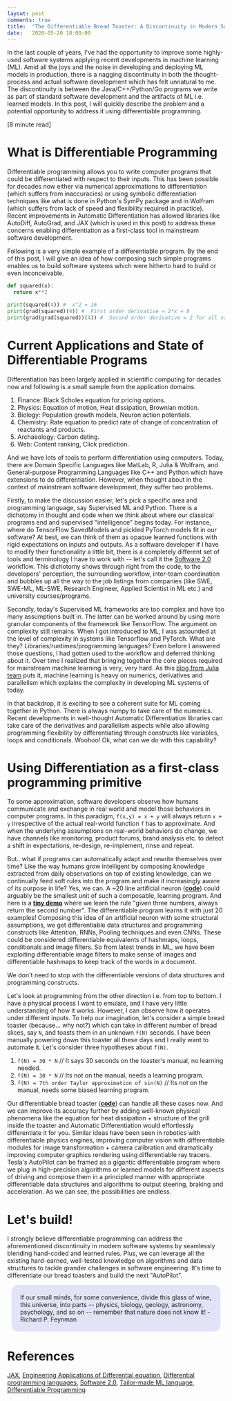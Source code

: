 ```yaml
---
layout: post
comments: true
title:  "The Differentiable Bread Toaster: A Discontinuity in Modern Software Systems"
date:   2020-05-20 10:00:00
---
```


In the last couple of years, I've had the opportunity to improve some highly-used software systems applying recent developments in machine learning (ML). Amid all the joys and the noise in developing and deploying ML models in production, there is a nagging discontinuity in both the thought-process and actual software development which has felt unnatural to me. The discontinuity is between the Java/C++/Python/Go programs we write as part of standard software development and the artifacts of ML i.e. learned models. In this post, I will quickly describe the problem and a potential opportunity to address it using differentiable programming.

[8 minute read]

# What is Differentiable Programming

Differentiable programming allows you to write computer programs that could be differentiated with respect to their inputs. This has been possible for decades now either via numerical approximations to differentiation (which suffers from inaccuracies) or using symbolic differentiation techniques like what is done in Python's SymPy package and in Wolfram (which suffers from lack of speed and flexibility required in practice). Recent improvements in Automatic Differentiation has allowed libraries like AutoDiff, AutoGrad, and JAX (which is used in this post) to address these concerns enabling differentiation as a first-class tool in mainstream software development.

Following is a very simple example of a differentiable program. By the end of this post, I will give an idea of how composing such simple programs enables us to build software systems which were hitherto hard to build or even inconceivable.

```python
def squared(x):
  return x**2

print(squared(4)) #  x^2 = 16
print(grad(squared)(4)) #  First order derivative = 2*x = 8
print(grad(grad(squared))(4)) #  Second order derivative = 2 for all values of x.
```

# Current Applications and State of Differentiable Programs

Differentiation has been largely applied in scientific computing for decades now and following is a small sample from the application domains.
1. Finance: Black Scholes equation for pricing options.
2. Physics: Equation of motion, Heat dissipation, Brownian motion.
3. Biology: Population growth models, Neuron action potentials.
4. Chemistry: Rate equation to predict rate of change of concentration of reactants and products.
5. Archaeology: Carbon dating.
6. Web: Content ranking, Click prediction.

And we have lots of tools to perform differentiation using computers. Today, there are Domain Specific Languages like MatLab, R, Julia & Wolfram, and General-purpose Programming Languages like C++ and Python which have extensions to do differentiation. However, when thought about in the context of mainstream software development, they suffer two problems.

Firstly, to make the discussion easier, let's pick a specific area and programming language, say Supervised ML and Python. There is a dichotomy in thought and code when we think about where our classical programs end and supervised "intelligence" begins today. For instance, where do TensorFlow SavedModels and pickled PyTorch models fit in our software? At best, we can think of them as opaque learned functions with rigid expectations on inputs and outputs. As a software developer if I have to modify their functionality a little bit, there is a completely different set of tools and terminology I have to work with -- let's call it the <a href="https://medium.com/@karpathy/software-2-0-a64152b37c35" target="_blank">Software 2.0</a> workflow. This dichotomy shows through right from the code, to the developers' perception, the surrounding workflow, inter-team coordination and bubbles up all the way to the job listings from companies (like SWE, SWE-ML, ML-SWE, Research Engineer, Applied Scientist in ML etc.) and university courses/programs.

Secondly, today's Supervised ML frameworks are too complex and have too many assumptions built in. The latter can be worked around by using more granular components of the framework like TensorFlow. The argument on complexity still remains. When I got introduced to ML, I was astounded at the level of complexity in systems like Tensorflow and PyTorch. What are they? Libraries/runtimes/programming languages? Even before I answered those questions, I had gotten used to the workflow and deferred thinking about it. Over time I realized that bringing together the core pieces required for mainstream machine learning is very, very hard. As this <a href="https://julialang.org/blog/2017/12/ml-pl/" target="_blank">blog from Julia team</a> puts it, machine learning is heavy on numerics, derivatives and parallelism which explains the complexity in developing ML systems of today.

In that backdrop, it is exciting to see a coherent suite for ML coming together in Python. There is always numpy to take care of the numerics. Recent developments in well-thought Automatic Differentiation libraries can take care of the derivatives and parallelism aspects while also allowing programming flexibility by differentiating through constructs like variables, loops and conditionals. Woohoo! Ok, what can we do with this capability?

# Using Differentiation as a first-class programming primitive

To some approximation, software developers observe how humans communicate and exchange in real world and model those behaviors in computer programs. In this paradigm, `f(x,y) = x + y` will always return `x + y` irrespective of the actual real-world function `f` has to approximate. And when the underlying assumptions on real-world behaviors do change, we have channels like monitoring, product forums, brand analysis etc. to detect a shift in expectations, re-design, re-implement, rinse and repeat.

But.. what if programs can automatically adapt and rewrite themselves over time? Like the way humans grow intelligent by composing knowledge extracted from daily observations on top of existing knowledge, can we continually feed soft rules into the program and make it increasingly aware of its purpose in life? Yes, we can. A ~20 line artificial neuron (**<a href="https://github.com/narendran/differentiable-programming/tree/master/jaxnn" target="_blank">code</a>**) could arguably be the smallest unit of such a composable, learning program. And here is a **<a href="https://github.com/narendran/differentiable-programming/blob/master/jaxnn/jaxnn_test.py#L57" target="_blank">tiny demo</a>** where we learn the rule "given three numbers, always return the second number". The differentiable program learns it with just 20 examples! Composing this idea of an artificial neuron with some structural assumptions, we get differentiable data structures and programming constructs like Attention, RNNs, Pooling techniques and even CNNs. These could be considered differentiable equivalents of hashmaps, loops, conditionals and image filters. So from latest trends in ML, we have been exploiting differentiable image filters to make sense of images and differentiable hashmaps to keep track of the words in a document.

We don't need to stop with the differentiable versions of data structures and programming constructs.

Let's look at programming from the other direction i.e. from top to bottom. I have a physical process I want to emulate, and I have very little understanding of how it works. However, I can observe how it operates under different inputs. To help our imagination, let's consider a simple bread toaster (because... why not?) which can take in different number of bread slices, say `N`, and toasts them in an unknown `f(N)` seconds. I have been manually powering down this toaster all these days and I really want to automate it. Let's consider three hypotheses about `f(N)`.
1. `f(N) = 30 * N` // It says 30 seconds on the toaster's manual, no learning needed.
2. `f(N) = 30 * N` // Its not on the manual, needs a learning program.
3. `f(N) = 7th order Taylor approximation of sin(N)` // Its not on the manual, needs some biased learning program.

Our differentiable bread toaster (**<a href="https://github.com/narendran/differentiable-programming/blob/master/bread_toaster" target="_blank">code</a>**) can handle all these cases now. And we can improve its accuracy further by adding well-known physical phenomena like the equation for heat dissipation + structure of the grill inside the toaster and Automatic Differentiation would effortlessly differentiate it for you. Similar ideas have been seen in robotics with differentiable physics engines, improving computer vision with differentiable modules for image transformation + camera calibration and dramatically improving computer graphics rendering using differentiable ray tracers. Tesla's AutoPilot can be framed as a gigantic differentiable program where we plug in high-precision algorithms or learned models for different aspects of driving and compose them in a principled manner with appropriate differentiable data structures and algorithms to output steering, braking and acceleration. As we can see, the possibilities are endless.

# Let's build!

I strongly believe differentiable programming can address the aforementioned discontinuity in modern software systems by seamlessly blending hand-coded and learned rules. Plus, we can leverage all the existing hard-earned, well-tested knowledge on algorithms and data structures to tackle grander challenges in software engineering. It's time to differentiate our bread toasters and build the next "AutoPilot".

<div style="background-color:rgba(0, 0, 200, 0.1); vertical-align: middle; padding:20px; margin: 10px; border-radius: 15px;">
  If our small minds, for some convenience, divide this glass of wine, this universe, into parts -- physics, biology, geology, astronomy, psychology, and so on -- remember that nature does not know it!
  - Richard P. Feynman
</div>

# References

[JAX](https://github.com/google/jax), [Engineering Applications of Differential equation](https://www.ijaiem.org/Volume6Issue7/IJAIEM-2017-07-13-30.pdf), [Differential programming languages](https://pages.cpsc.ucalgary.ca/~robin/FMCS/FMCS2019/slides/GordonPlotkin-FMCS2019.pdf), [Software 2.0](https://medium.com/@karpathy/software-2-0-a64152b37c35), [Tailor-made ML language](https://julialang.org/blog/2017/12/ml-pl/#what_might_a_tailor-made_ml_language_look_like), [Differentiable Programming](https://fluxml.ai/2019/02/07/what-is-differentiable-programming.html)
